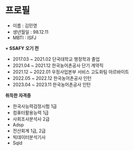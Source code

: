 # 프로필

- 이름 : 김민영
- 생년월일 : 98.12.11
- MBTI : ISFJ

**+ SSAFY 오기 전**
- 2017.03 ~ 2021.02 단국대학교 행정학과 졸업
- 2021.04 ~ 2021.12 한국농어촌공사 단기 계약직
- 2021.12 ~ 2022.01 우정사업본부 서비스 고도화팀 아르바이트
- 2022.05 ~ 2022.12 한국농어촌공사 인턴
- 2023.04 ~ 2023.11 한국농어촌공사 인턴

**취득한 자격증**
- 한국사능력검정시험 1급
- 컴퓨터활용능력 1급
- 사회조사분석사 2급
- Adsp
- 전산회계 1급, 2급
- 빅데이터분석기사
- Sqld

